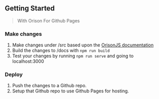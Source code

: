 ## Getting Started

> With Orison For Github Pages

### Make changes

1. Make changes under /src based upon the [OrisonJS documentation](https://orison.alexlockhart.me)
1. Build the changes to /docs with `npm run build`
1. Test your changes by running `npm run serve` and going to localhost:3000

### Deploy

1. Push the changes to a Github repo.
1. Setup that Github repo to use Github Pages for hosting.
